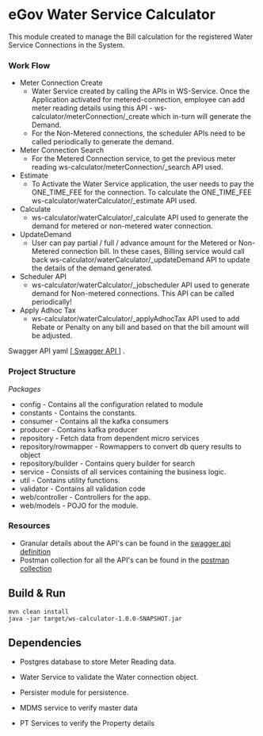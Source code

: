 

# eGov Water Service Calculator



This module created to manage the Bill calculation for the registered Water Service Connections in the System.

### Work Flow
- Meter Connection Create
   - Water Service created by calling the APIs in WS-Service. Once the Application activated for metered-connection, employee can add meter reading details using this API - ws-calculator/meterConnection/_create which in-turn will generate the Demand.
   - For the Non-Metered connections, the scheduler APIs need to be called periodically to generate the demand.
- Meter Connection Search
   - For the Metered Connection service, to get the previous meter reading ws-calculator/meterConnection/_search API used.
- Estimate
   - To Activate the Water Service application, the user needs to pay the ONE_TIME_FEE for the connection. To calculate the ONE_TIME_FEE ws-calculator/waterCalculator/_estimate API used.
- Calculate
   - ws-calculator/waterCalculator/_calculate API used to generate the demand for metered or non-metered water connection.
- UpdateDemand
   - User can pay partial / full / advance amount for the Metered or Non-Metered connection bill. In these cases, Billing service would call back ws-calculator/waterCalculator/_updateDemand API to update the details of the demand generated.
- Scheduler API
   - ws-calculator/waterCalculator/_jobscheduler API used to generate demand for Non-metered connections. This API can be called periodically!
- Apply Adhoc Tax
   - ws-calculator/waterCalculator/_applyAdhocTax API used to add Rebate or Penalty on any bill and based on that the bill amount will be adjusted.
   
Swagger API yaml [[ Swagger API ](https://app.swaggerhub.com/apis/egov-foundation/Water-Sewerage-1.0/1.0.0#/free)] .


### Project Structure 
*Packages*
 - config - Contains all the configuration related to module
 - constants - Contains the constants.
 - consumer - Contains all the kafka consumers
 - producer - Contains kafka producer
 - repository - Fetch data from dependent micro services
 - repository/rowmapper - Rowmappers to convert db query results to object
 - repository/builder - Contains query builder for search
 - service - Consists of all services containing the business logic.
 - util - Contains utility functions.
 - validator - Contains all validation code
 - web/controller - Controllers for the app.
 - web/models - POJO for the module.
 
### Resources
- Granular details about the API's can be found in the [swagger api definition](https://app.swaggerhub.com/apis/egov-foundation/Water-Sewerage-1.0/1.0.0#/free)
- Postman collection for all the API's can be found in the [postman collection](#resource)


## Build & Run


    mvn clean install
    java -jar target/ws-calculator-1.0.0-SNAPSHOT.jar


## Dependencies


- Postgres database to store Meter Reading data.

- Water Service to validate the Water connection object.

- Persister module for persistence.

- MDMS service to verify master data

- PT Services to verify the Property details
